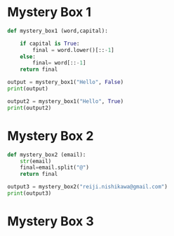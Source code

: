 # Mystery Box 1

```.py
def mystery_box1 (word,capital):

    if capital is True:
        final = word.lower()[::-1]
    else:
        final= word[::-1]
    return final

output = mystery_box1("Hello", False)
print(output)

output2 = mystery_box1("Hello", True)
print(output2)
```

# Mystery Box 2

```.py
def mystery_box2 (email):
    str(email)
    final=email.split("@")
    return final

output3 = mystery_box2("reiji.nishikawa@gmail.com")
print(output3)
```

# Mystery Box 3

```.py

```
